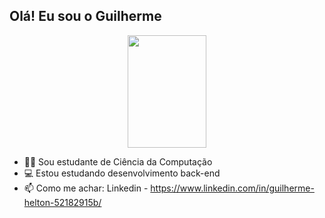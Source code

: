 ## Olá! Eu sou o Guilherme
<div align="center">
    <img width="50%" height="180em" src="https://github-readme-stats.vercel.app/api?username=guilhermehelton&show_icons=true&theme=jolly&include_all_commits=true&count_private=true"/>
</div>

- 👨‍🎓 Sou estudante de Ciência da Computação
- 💻 Estou estudando desenvolvimento back-end
- 📫 Como me achar: Linkedin - https://www.linkedin.com/in/guilherme-helton-52182915b/

